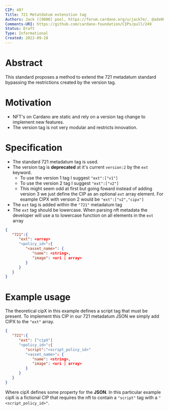 ```yaml
---
CIP: 49?
Title: 721 Metatdatum extenstion tag
Authors: Jack ([9000] pool, https://forum.cardano.org/u/jack7e/, @ada9000_ twitter)
Comments-URI: https://github.com/cardano-foundation/CIPs/pull/249
Status: Draft
Type: Informational
Created: 2022-09-28
---
```


# Abstract

This standard proposes a method to extend the 721 metadatum standard bypassing the restrictions created by the version tag.

# Motivation

- NFT's on Cardano are static and rely on a version tag change to implement new features.
- The version tag is not very modular and restricts innovation.

# Specification

- The standard 721 metadatum tag is used.
- The version tag is **deprecated** at it's current `version:2` by the `ext` keyword.
  - To use the version 1 tag I suggest `"ext":["v1"]`
  - To use the version 2 tag I suggest `"ext":["v2"]`
  - This might seem odd at first but going foward instead of adding version 3 we just define the CIP as an optional `ext` array element. For example CIPX with version 2 would be `"ext":["v2","cipx"]`
- The `ext` tag is added within the `"721"` metadatum tag
- The `ext` tag should be lowercase. When parsing nft metadata the developer will use a to lowercase function on all elements in the `ext` array

```json
{
   "721":{
      "ext": <array>
      "<policy_id>":{
         "<asset_name>": {
            "name": <string>,
            "image": <uri | array>
         }
      }
   }
}
```

# Example usage

The theoretical cipX in this example defines a script tag that must be present. To implement this CIP in our 721 metadatum JSON we simply add CIPX to the `"ext"` array.

```json
{
   "721":{
      "ext": ["cipX"]
      "<policy_id>":{
         "script":"<script_policy_id>"
         "<asset_name>": {
            "name": <string>,
            "image": <uri | array>
         }
      }
   }
}
```

Where cipX defines some property for the **JSON**. In this particular example cipX is a fictional CIP that requires the nft to contain a `"script"` tag with a `"<script_policy_id>"`.
